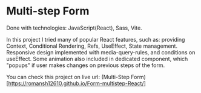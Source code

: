 # Multi-step Form 

Done with technologies: 
JavaScript(React), Sass, Vite.

In this project I tried many of popular React features, such as: providing Context, Conditional Rendering, Refs, UseEffect, State management.
Responsive design implemented with media-query-rules, and conditions on useEffect.
Some animation also included in dedicated component, which "popups" if user makes changes on previous steps of the form.

You can check this project on live url: (Multi-Step Form)[https://romansh12610.github.io/Form-multistep-React/]
